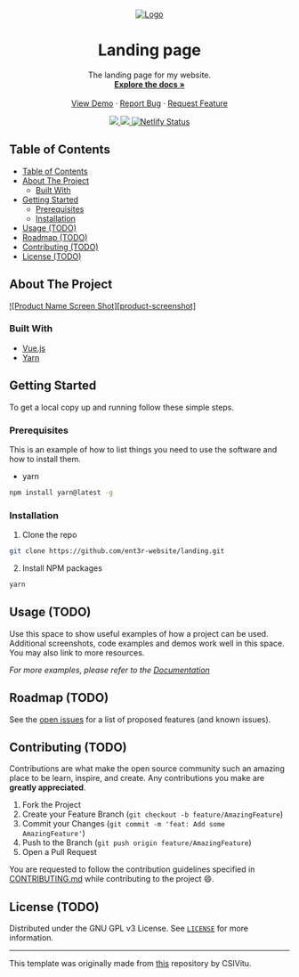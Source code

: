 <!--markdownlint-disable first-line-heading ol-prefix -->

<!-- FIND AND REPLACE:
ent3r-website/landing - replace with the repo URL
 -->

<!-- PROJECT LOGO -->
<br />
<p align="center">
  <a href="https://github.com/ent3r-website/landing">
    <img src="http://gravatar.com/avatar/708126e718f81d89e6daffba2b153c72.png?size=200&d=retro" alt="Logo">
  </a>

  <h1 align="center">Landing page</h1>

  <p align="center">
    The landing page for my website.
    <br />
    <a href="https://github.com/ent3r-website/landing/wiki"><strong>Explore the docs »</strong></a>
    <br />
    <br />
    <a href="https://github.com/ent3r-website/landing">View Demo</a>
    ·
    <a href="https://github.com/ent3r-website/landing/issues/new">Report Bug</a>
    ·
    <a href="https://github.com/ent3r-website/landing/issues/new">Request Feature</a>
  </p>
  <div align="center">
  <a href="https://github.com/ent3r-website/landing/issues">
    <img src="https://img.shields.io/github/issues/ent3r-website/landing.svg"/>
  </a>
  <a href="https://github.com/ent3r/corax-bot-nodejs-rewrite/pulls">
      <img src="https://img.shields.io/github/issues-pr-raw/ent3r/corax-bot-nodejs-rewrite.svg">
  </a>
  <a href="https://app.netlify.com/sites/s1lv3r/deploys">
    <img alt="Netlify Status" src="https://api.netlify.com/api/v1/badges/05252f0c-abc3-487e-86d7-c8ca8e1dd6e0/deploy-status" >
  </a>
  </div>
</p>

<!-- TABLE OF CONTENTS -->

## Table of Contents

- [Table of Contents](#table-of-contents)
- [About The Project](#about-the-project)
  - [Built With](#built-with)
- [Getting Started](#getting-started)
  - [Prerequisites](#prerequisites)
  - [Installation](#installation)
- [Usage (TODO)](#usage-todo)
- [Roadmap (TODO)](#roadmap-todo)
- [Contributing (TODO)](#contributing-todo)
- [License (TODO)](#license-todo)

<!-- ABOUT THE PROJECT -->

## About The Project

[![Product Name Screen Shot][product-screenshot]](https://example.com)

<!-- Here's a blank template to get started:
**To avoid retyping too much info. Do a search and replace with your text editor for the following:**
`repo` -->

### Built With

- [Vue.js](https://vuejs.org)
- [Yarn](https://yarnpkg.com)

<!-- GETTING STARTED -->

## Getting Started

To get a local copy up and running follow these simple steps.

### Prerequisites

This is an example of how to list things you need to use the software and how to install them.

- yarn

```sh
npm install yarn@latest -g
```

### Installation

1. Clone the repo

```sh
git clone https://github.com/ent3r-website/landing.git
```

2. Install NPM packages

```sh
yarn
```

<!-- USAGE EXAMPLES -->

## Usage (TODO)

Use this space to show useful examples of how a project can be used. Additional screenshots, code examples and demos work well in this space. You may also link to more resources.

_For more examples, please refer to the [Documentation](https://example.com)_

<!-- ROADMAP -->

## Roadmap (TODO)

See the [open issues](https://github.com/ent3r-website/landing/issues) for a list of proposed features (and known issues).

<!-- CONTRIBUTING -->

## Contributing (TODO)

Contributions are what make the open source community such an amazing place to be learn, inspire, and create. Any contributions you make are **greatly appreciated**.

1. Fork the Project
2. Create your Feature Branch (`git checkout -b feature/AmazingFeature`)
3. Commit your Changes (`git commit -m 'feat: Add some AmazingFeature'`)
4. Push to the Branch (`git push origin feature/AmazingFeature`)
5. Open a Pull Request

You are requested to follow the contribution guidelines specified in [CONTRIBUTING.md](./CONTRIBUTING.md) while contributing to the project :smile:.

<!-- LICENSE -->

## License (TODO)

Distributed under the GNU GPL v3 License. See [`LICENSE`](./LICENSE) for more information.

---

This template was originally made from [this][csivitu-original-repo] repository by CSIVitu.

<!-- MARKDOWN LINKS & IMAGES -->
<!-- https://www.markdownguide.org/basic-syntax/#reference-style-links -->

[csivitu-original-repo]: https://github.com/csivitu/Template
